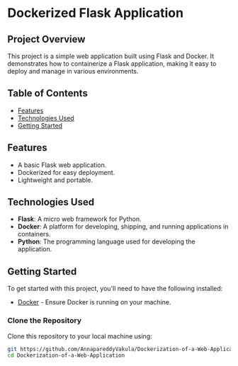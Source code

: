 # Dockerized Flask Application

## Project Overview

This project is a simple web application built using Flask and Docker. It demonstrates how to containerize a Flask application, making it easy to deploy and manage in various environments.

## Table of Contents

- [Features](#features)
- [Technologies Used](#technologies-used)
- [Getting Started](#getting-started)

## Features

- A basic Flask web application.
- Dockerized for easy deployment.
- Lightweight and portable.

## Technologies Used

- **Flask**: A micro web framework for Python.
- **Docker**: A platform for developing, shipping, and running applications in containers.
- **Python**: The programming language used for developing the application.

## Getting Started

To get started with this project, you'll need to have the following installed:

- [Docker](https://www.docker.com/get-started) - Ensure Docker is running on your machine.

### Clone the Repository

Clone this repository to your local machine using:

```bash
git https://github.com/AnnapareddyVakula/Dockerization-of-a-Web-Application.git
cd Dockerization-of-a-Web-Application
